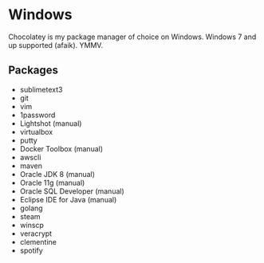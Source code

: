 # Windows

Chocolatey is my package manager of choice on Windows. 
Windows 7 and up supported (afaik).
YMMV.

## Packages

- sublimetext3
- git
- vim
- 1password
- Lightshot (manual)
- virtualbox
- putty
- Docker Toolbox (manual)
- awscli
- maven
- Oracle JDK 8 (manual)
- Oracle 11g (manual)
- Oracle SQL Developer (manual)
- Eclipse IDE for Java (manual)
- golang
- steam
- winscp
- veracrypt
- clementine
- spotify
